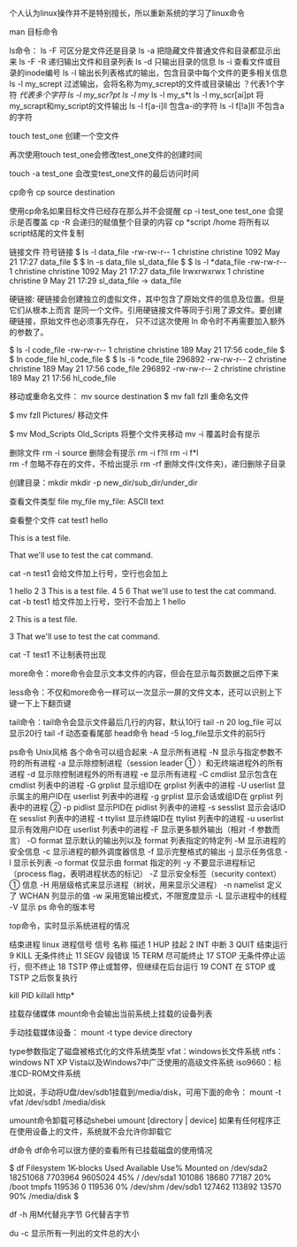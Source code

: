 个人认为linux操作并不是特别擅长，所以重新系统的学习了linux命令

man 目标命令

ls命令：
ls -F   可区分是文件还是目录
ls -a 	把隐藏文件普通文件和目录都显示出来
ls -F -R 递归输出文件和目录列表
ls -d 	只输出目录的信息
ls -i	查看文件或目录的inode编号
ls -l 	输出长列表格式的输出，包含目录中每个文件的更多相关信息
ls -l my_scrept	过滤输出，会将名称为my_scrept的文件或目录输出
？代表1个字符
*代表多个字符
ls -l my_scr?pt
ls -l my*
ls -l my_s*t
ls -l my_scr[ai]pt  将my_scrapt和my_script的文件输出
ls -l f[a-i]ll  包含a-i的字符
ls -l f[!a]ll 	不包含a的字符



touch test_one 创建一个空文件

再次使用touch test_one会修改test_one文件的创建时间

touch -a test_one 会改变test_one文件的最后访问时间



cp命令
cp source destination


使用cp命名如果目标文件已经存在那么并不会提醒
cp -i test_one test_one 会提示是否覆盖
cp -R 会递归的赋值整个目录的内容
cp *script /home	将所有以script结尾的文件复制



链接文件
符号链接
$ ls -l data_file
-rw-rw-r-- 1 christine christine 1092 May 21 17:27 data_file
$
$ ln -s data_file sl_data_file
$
$ ls -l *data_file
-rw-rw-r-- 1 christine christine 1092 May 21 17:27 data_file
lrwxrwxrwx 1 christine christine 9 May 21 17:29 sl_data_file -> data_file

硬链接:
硬链接会创建独立的虚拟文件，其中包含了原始文件的信息及位置。但是它们从根本上而言
是同一个文件。引用硬链接文件等同于引用了源文件。要创建硬链接，原始文件也必须事先存在，
只不过这次使用 ln 命令时不再需要加入额外的参数了。

$ ls -l code_file
-rw-rw-r-- 1 christine christine 189 May 21 17:56 code_file
$
$ ln code_file hl_code_file
$
$ ls -li *code_file
296892 -rw-rw-r-- 2 christine christine 189 May 21 17:56
code_file
296892 -rw-rw-r-- 2 christine christine 189 May 21 17:56
hl_code_file


移动或重命名文件：
mv source destination
$ mv fall fzll	重命名文件

$ mv fzll Pictures/	移动文件

$ mv Mod_Scripts Old_Scripts	将整个文件夹移动
mv -i		覆盖时会有提示

删除文件
rm -i source 删除会有提示
rm -i f?ll
rm -i f*l         
rm -f 忽略不存在的文件，不给出提示
rm -rf 删除文件(文件夹)，递归删除子目录

创建目录：mkdir
mkdir -p new_dir/sub_dir/under_dir

查看文件类型
file my_file
my_file: ASCII text


查看整个文件
cat test1
hello

This is a test file.


That we'll use to 	test the cat command.

cat -n test1	会给文件加上行号，空行也会加上

1 hello
2
3 This is a test file.
4
5
6 That we'll use to test the cat command.
cat -b test1	给文件加上行号，空行不会加上
1 hello

2 This is a test file.


3 That we'll use to test the cat command.

cat -T test1	不让制表符出现

more命令：more命令会显示文本文件的内容，但会在显示每页数据之后停下来

less命令：不仅和more命令一样可以一次显示一屏的文件文本，还可以识别上下键一下上下翻页键

tail命令：tail命令会显示文件最后几行的内容，默认10行
tail -n 20 log_file 	可以显示20行
tail -f 动态查看尾部
head命令
head -5 log_file显示文件的前5行

ps命令
Unix风格   各个命令可以组合起来
-A	显示所有进程
-N	显示与指定参数不符的所有进程
-a	显示除控制进程（session leader ① ）和无终端进程外的所有进程
-d	显示除控制进程外的所有进程
-e	显示所有进程
-C cmdlist	显示包含在 cmdlist 列表中的进程
-G grplist	显示组ID在 grplist 列表中的进程
-U userlist	显示属主的用户ID在 userlist 列表中的进程
-g grplist	显示会话或组ID在 grplist 列表中的进程 ②
-p pidlist	显示PID在 pidlist 列表中的进程
-s sesslist	显示会话ID在 sesslist 列表中的进程
-t ttylist	显示终端ID在 ttylist 列表中的进程
-u userlist	显示有效用户ID在 userlist 列表中的进程
-F	显示更多额外输出（相对 -f 参数而言）
-O format	显示默认的输出列以及 format 列表指定的特定列
-M	显示进程的安全信息
-c	显示进程的额外调度器信息
-f	显示完整格式的输出
-j	显示任务信息
-l	显示长列表
-o format	仅显示由 format 指定的列
-y	不要显示进程标记（process flag，表明进程状态的标记）
-Z	显示安全标签（security context） ① 信息
-H	用层级格式来显示进程（树状，用来显示父进程）
-n namelist	定义了 WCHAN 列显示的值
-w	采用宽输出模式，不限宽度显示
-L	显示进程中的线程
-V	显示 ps 命令的版本号


top命令，实时显示系统进程的情况


结束进程
linux 进程信号
信号		名称		描述
1  		HUP		挂起
2  		INT		中断
3  		QUIT		结束运行
9  		KILL		无条件终止
11 		SEGV		段错误
15  		TERM		尽可能终止
17  		STOP		无条件停止运行，但不终止
18 		TSTP		停止或暂停，但继续在后台运行
19  		CONT		在 STOP 或 TSTP 之后恢复执行

kill PID
killall http*

挂载存储媒体
mount命令会输出当前系统上挂载的设备列表

手动挂载媒体设备：
mount -t type device directory

type参数指定了磁盘被格式化的文件系统类型
vfat：windows长文件系统
ntfs：windows NT XP Vista以及Windows7中广泛使用的高级文件系统
iso9660：标准CD-ROM文件系统

比如说，手动将U盘/dev/sdb1挂载到/media/disk，可用下面的命令：
mount -t vfat /dev/sdb1 /media/disk


umount命令卸载可移动shebei
umount [directory | device]
如果有任何程序正在使用设备上的文件，系统就不会允许你卸载它


df命令
df命令可以很方便的查看所有已挂载磁盘的使用情况

$ df
Filesystem 1K-blocks Used Available Use% Mounted on
/dev/sda2 18251068 7703964 9605024 45% /
/dev/sda1 101086 18680 77187 20% /boot
tmpfs 119536 0 119536 0% /dev/shm
/dev/sdb1 127462 113892 13570 90% /media/disk
$


df -h 用M代替兆字节 G代替吉字节

du -c 显示所有一列出的文件总的大小








